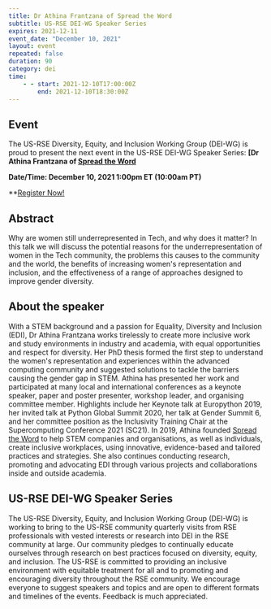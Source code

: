 ```yaml
---
title: Dr Athina Frantzana of Spread the Word
subtitle: US-RSE DEI-WG Speaker Series
expires: 2021-12-11
event_date: "December 10, 2021"
layout: event
repeated: false
duration: 90
category: dei
time:
    - - start: 2021-12-10T17:00:00Z
        end: 2021-12-10T18:30:00Z
---
```



## Event

The US-RSE Diversity, Equity, and Inclusion Working Group (DEI-WG) is proud to
present the next event in the US-RSE DEI-WG Speaker Series: **[Dr Athina Frantzana of [Spread the Word](http://spreadthewordstem.co.uk/)**

**Date/Time: December 10, 2021 1:00pm ET (10:00am PT)**

**[Register Now!](https://purdue-edu.zoom.us/meeting/register/tJUufuGorT8rHtBy5guU-DriZAiteh7X8Gsf)

## Abstract
Why are women still underrepresented in Tech, and why does it matter? In this talk we will discuss the potential reasons for the underrepresentation of women in the Tech community, the problems this causes to the community and the world, the benefits of increasing women's representation and inclusion, and the effectiveness of a range of approaches designed to improve gender diversity.

## About the speaker
With a STEM background and a passion for Equality, Diversity and Inclusion (EDI), Dr Athina Frantzana works tirelessly to create more inclusive work and study environments in industry and academia, with equal opportunities and respect for diversity. Her PhD thesis formed the first step to understand the women's representation and experiences within the advanced computing community and suggested solutions to tackle the barriers causing the gender gap in STEM. 
Athina has presented her work and participated at many local and international conferences as a keynote speaker, paper and poster presenter, workshop leader, and organising committee member. Highlights include her Keynote talk at Europython 2019, her invited talk at Python Global Summit 2020, her talk at Gender Summit 6, and her committee position as the Inclusivity Training Chair at the Supercomputing Conference 2021 (SC21). 
In 2019, Athina founded [Spread the Word](spreadthewordstem.co.uk) to help STEM companies and organisations, as well as individuals, create inclusive workplaces, using innovative, evidence-based and tailored practices and strategies. She also continues conducting research, promoting and advocating EDI through various projects and collaborations inside and outside academia. 

## US-RSE DEI-WG Speaker Series

The US-RSE Diversity, Equity, and Inclusion Working Group (DEI-WG) is working
to bring to the US-RSE community quarterly visits from RSE professionals with
vested interests or research into DEI in the RSE community at large. Our
community pledges to continually educate ourselves through research on best
practices focused on diversity, equity, and inclusion. The US-RSE is
committed to providing an inclusive environment with equitable treatment for
all and to promoting and encouraging diversity throughout the RSE community. We
encourage everyone to suggest speakers and topics and are open to different
formats and timelines of the events. Feedback is much appreciated.
